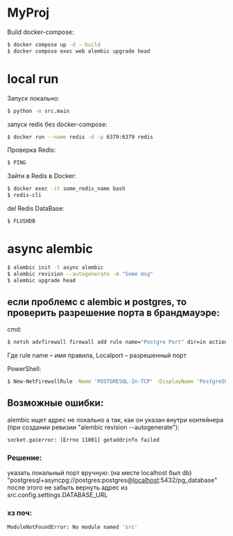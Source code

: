 # MyProj

Build docker-compose:
```sh
$ docker compose up -d --build
$ docker compose exec web alembic upgrade head
```

<!-- [Check it](http://localhost:8000/docs) -->


# local run

Запуск локально:
```sh
$ python -m src.main
```

запуск redis без docker-compose:
```sh
$ docker run --name redis -d -p 6379:6379 redis
```

Проверка Redis:
```sh
$ PING
```

Зайти в Redis в Docker:
```sh
$ docker exec -it some_redis_name bash
$ redis-cli
```

del Redis DataBase:
```sh
$ FLUSHDB
```

# async alembic

```sh
$ alembic init -t async alembic
$ alembic revision --autogenerate -m "Some msg"
$ alembic upgrade head
```

## если проблемс с alembic и postgres, то проверить разрешение порта в брандмауэре:

cmd: 
```sh
$ netsh advfirewall firewall add rule name="Postgre Port" dir=in action=allow protocol=TCP localport=5432
```
Где rule name – имя правила, Localport – разрешенный порт


PowerShell:
```sh
$ New-NetFirewallRule -Name 'POSTGRESQL-In-TCP' -DisplayName 'PostgreSQL (TCP-In)' -Direction Inbound -Enabled True -Protocol TCP -LocalPort 5432
```


## Возможные ошибки: 

alembic ищет адрес не локально а так, как он указан внутри контейнера (при создании ревизии "alembic revision --autogenerate"):
```sh
socket.gaierror: [Errno 11001] getaddrinfo failed
```
### Решение:
указать локальный порт вручную: (на месте localhost был db)
"postgresql+asyncpg://postgres:postgres@<ins>localhost</ins>:5432/pg_database"
после этого не забыть вернуть адрес из src.config.settings.DATABASE_URL

### хз поч:
```sh
ModuleNotFoundError: No module named 'src'
```